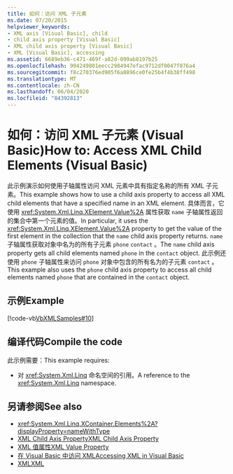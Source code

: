 ```yaml
---
title: 如何：访问 XML 子元素
ms.date: 07/20/2015
helpviewer_keywords:
- XML axis [Visual Basic], child
- child axis property [Visual Basic]
- XML child axis property [Visual Basic]
- XML [Visual Basic], accessing
ms.assetid: 6689eb36-c471-469f-a82d-099ab8197b25
ms.openlocfilehash: 994249801eecc2984947efac9712df0047f076a4
ms.sourcegitcommit: f8c270376ed905f6a8896ce0fe25b4f4b38ff498
ms.translationtype: MT
ms.contentlocale: zh-CN
ms.lasthandoff: 06/04/2020
ms.locfileid: "84392813"
---
```

# <a name="how-to-access-xml-child-elements-visual-basic"></a><span data-ttu-id="30efe-102">如何：访问 XML 子元素 (Visual Basic)</span><span class="sxs-lookup"><span data-stu-id="30efe-102">How to: Access XML Child Elements (Visual Basic)</span></span>
<span data-ttu-id="30efe-103">此示例演示如何使用子轴属性访问 XML 元素中具有指定名称的所有 XML 子元素。</span><span class="sxs-lookup"><span data-stu-id="30efe-103">This example shows how to use a child axis property to access all XML child elements that have a specified name in an XML element.</span></span> <span data-ttu-id="30efe-104">具体而言，它使用 <xref:System.Xml.Linq.XElement.Value%2A> 属性获取 `name` 子轴属性返回的集合中第一个元素的值。</span><span class="sxs-lookup"><span data-stu-id="30efe-104">In particular, it uses the <xref:System.Xml.Linq.XElement.Value%2A> property to get the value of the first element in the collection that the `name` child axis property returns.</span></span> <span data-ttu-id="30efe-105">`name`子轴属性获取对象中名为的所有子元素 `phone` `contact` 。</span><span class="sxs-lookup"><span data-stu-id="30efe-105">The `name` child axis property gets all child elements named `phone` in the `contact` object.</span></span> <span data-ttu-id="30efe-106">此示例还使用 `phone` 子轴属性来访问 `phone` 对象中包含的所有名为的子元素 `contact` 。</span><span class="sxs-lookup"><span data-stu-id="30efe-106">This example also uses the `phone` child axis property to access all child elements named `phone` that are contained in the `contact` object.</span></span>  
  
## <a name="example"></a><span data-ttu-id="30efe-107">示例</span><span class="sxs-lookup"><span data-stu-id="30efe-107">Example</span></span>  
 [!code-vb[VbXMLSamples#10](~/samples/snippets/visualbasic/VS_Snippets_VBCSharp/VbXMLSamples/VB/XMLSamples4.vb#10)]  
  
## <a name="compile-the-code"></a><span data-ttu-id="30efe-108">编译代码</span><span class="sxs-lookup"><span data-stu-id="30efe-108">Compile the code</span></span>  
 <span data-ttu-id="30efe-109">此示例需要：</span><span class="sxs-lookup"><span data-stu-id="30efe-109">This example requires:</span></span>  
  
- <span data-ttu-id="30efe-110">对 <xref:System.Xml.Linq> 命名空间的引用。</span><span class="sxs-lookup"><span data-stu-id="30efe-110">A reference to the <xref:System.Xml.Linq> namespace.</span></span>  
  
## <a name="see-also"></a><span data-ttu-id="30efe-111">另请参阅</span><span class="sxs-lookup"><span data-stu-id="30efe-111">See also</span></span>

- <xref:System.Xml.Linq.XContainer.Elements%2A?displayProperty=nameWithType>
- [<span data-ttu-id="30efe-112">XML Child Axis Property</span><span class="sxs-lookup"><span data-stu-id="30efe-112">XML Child Axis Property</span></span>](../../../language-reference/xml-axis/xml-child-axis-property.md)
- [<span data-ttu-id="30efe-113">XML 值属性</span><span class="sxs-lookup"><span data-stu-id="30efe-113">XML Value Property</span></span>](../../../language-reference/xml-axis/xml-value-property.md)
- [<span data-ttu-id="30efe-114">在 Visual Basic 中访问 XML</span><span class="sxs-lookup"><span data-stu-id="30efe-114">Accessing XML in Visual Basic</span></span>](accessing-xml.md)
- [<span data-ttu-id="30efe-115">XML</span><span class="sxs-lookup"><span data-stu-id="30efe-115">XML</span></span>](index.md)
